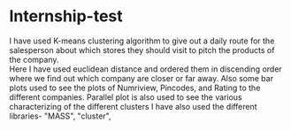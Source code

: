 # Internship-test
I have used K-means clustering algorithm to  give out a daily route for the salesperson about which stores they should visit to pitch the products of the company.  
Here I have used euclidean distance and ordered them in discending order where we find out which company are closer or far away.
Also some bar plots used to see the plots of Numriview, Pincodes, and Rating to the different companies.
Parallel plot is also used to see the various characterizing of the different clusters
I have also used the different libraries- "MASS", "cluster",
